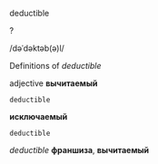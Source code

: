 deductible

?

/dəˈdəktəb(ə)l/

Definitions of _deductible_

adjective
**вычитаемый**

    deductible
**исключаемый**

    deductible

_deductible_
**франшиза**, **вычитаемый**